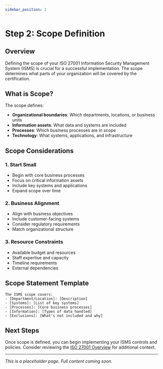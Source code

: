```yaml
---
sidebar_position: 2
---
```


# Step 2: Scope Definition

## Overview

Defining the scope of your ISO 27001 Information Security Management System (ISMS) is crucial for a successful implementation. The scope determines what parts of your organization will be covered by the certification.

## What is Scope?

The scope defines:
- **Organizational boundaries**: Which departments, locations, or business units
- **Information assets**: What data and systems are included
- **Processes**: Which business processes are in scope
- **Technology**: What systems, applications, and infrastructure

## Scope Considerations

### 1. Start Small
- Begin with core business processes
- Focus on critical information assets
- Include key systems and applications
- Expand scope over time

### 2. Business Alignment
- Align with business objectives
- Include customer-facing systems
- Consider regulatory requirements
- Match organizational structure

### 3. Resource Constraints
- Available budget and resources
- Staff expertise and capacity
- Timeline requirements
- External dependencies

## Scope Statement Template

```
The ISMS scope covers:
- [Department/Location]: [Description]
- [Systems]: [List of key systems]
- [Processes]: [Core business processes]
- [Information]: [Types of data handled]
- [Exclusions]: [What's not included and why]
```

## Next Steps

Once scope is defined, you can begin implementing your ISMS controls and policies. Consider reviewing the [ISO 27001 Overview](../basics/iso27001-overview.md) for additional context.

---

*This is a placeholder page. Full content coming soon.* 